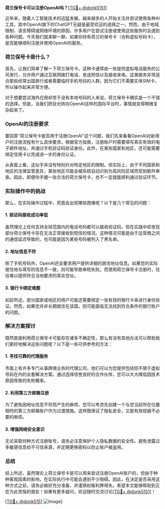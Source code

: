 **荷兰保号卡可以注册OpenAI吗？**[[TG💪+ @donk5151](https://t.me/s/donk5151)]

近年来，随着人工智能技术的迅猛发展，越来越多的人开始关注并尝试使用各种AI工具，其中OpenAI旗下的ChatGPT无疑是最受欢迎的选择之一。然而，由于地域限制、语言障碍或网络环境的原因，许多用户在尝试注册或使用这些服务时会遇到各种问题。今天我们就来聊一聊，如果你持有荷兰的保号卡（也称虚拟号码卡），是否能够顺利注册并使用OpenAI的服务。

### 荷兰保号卡是什么？

首先，让我们简单了解一下荷兰保号卡。这种卡通常由一些提供虚拟电话服务的公司发行，允许用户通过互联网拨打电话、发送短信以及接收来电。这类服务非常适合那些经常出国旅行或者需要临时手机号码的人群。因为它们不需要实体SIM卡，所以操作起来非常方便。

对于想要尝试海外应用却苦于没有本地号码的人来说，荷兰保号卡确实是一个不错的选择。但是，当我们把目光转向OpenAI这样的国际平台时，事情就变得稍微复杂起来了。

### OpenAI的注册要求

要回答“荷兰保号卡能否用于注册OpenAI”这个问题，我们先来看看OpenAI对新用户的注册流程有什么具体要求。根据官方指南，注册账户时需要填写真实有效的电子邮件地址，并通过手机验证码验证身份。此外，在某些国家和地区，还可能需要绑定信用卡以完成进一步的身份认证。

从表面上看，这似乎并没有特别针对特定地区的限制。但实际上，由于不同国家和地区的法律监管差异，某些地区可能会被系统自动识别为高风险区域而受到额外审查。因此，即便你手握一张合法的荷兰保号卡，也不一定就能顺利通过验证环节。

### 实际操作中的挑战

那么，在实际操作过程中，究竟会出现哪些困难呢？以下是几个常见的问题：

#### 1. 验证码接收成功率低
虽然理论上任何支持全球范围内的电话号码都可以接收验证码，但在实践中却发现部分荷兰保号卡存在无法正常接收到短信的情况。这种情况可能是由于运营商之间的通信延迟导致的，也可能是因为某些号码被列入了黑名单。

#### 2. 地址信息不符
除了手机号码外，OpenAI还会要求用户提供详细的居住地址信息。如果您的实际居住地与填写的信息不一致，则可能导致审核失败。而使用荷兰保号卡注册时，往往难以提供符合当地要求的真实住址。

#### 3. 银行卡绑定难题
如前所述，部分国家或地区的用户可能还需要绑定一张有效的银行卡来进行身份验证。然而，如果您并非长期居住在该国，则可能面临无法找到符合条件的银行账户的问题。

### 解决方案探讨

既然直接利用荷兰保号卡可能存在诸多不确定性，那么有没有其他办法可以帮助我们更好地解决这些问题呢？以下是一些可供参考的方法：

#### 1. 寻找可靠的代理服务
市面上有许多专门从事跨境业务的代理公司，他们可以为您提供包括但不限于虚拟号码在内的全套解决方案。通过选择信誉良好的合作伙伴，您可以大大降低因技术原因导致的失败概率。

#### 2. 利用第三方邮箱注册
为了避免因地址信息不符而产生的麻烦，您可以考虑先创建一个与您当前所在位置相符的第三方邮箱账户作为过渡措施。这样既保证了隐私安全，又能有效规避不必要的麻烦。

#### 3. 增强网络安全意识
无论采取何种方式注册账号，请务必注意保护个人隐私数据的安全性。避免泄露过多敏感信息给不可信来源，并定期更换密码以防止账户被盗用。

### 总结

综上所述，虽然理论上荷兰保号卡是可以用来尝试注册OpenAI账户的，但由于种种客观因素的影响，在实际执行中可能会遇到不少阻碍。因此，在决定是否采用这种方式之前，请务必做好充分准备，并谨慎权衡利弊得失。希望本文能够帮助到正在为此苦恼的朋友！如果有更多疑问，欢迎随时交流讨论[[TG💪+ @donk5151](https://t.me/s/donk5151)]！

[[TG💪+ @donk5151](https://t.me/s/donk5151) ![Image](https://i.postimg.cc/rwNCRYN7/Snipaste-2025-04-30-17-27-05.png)]